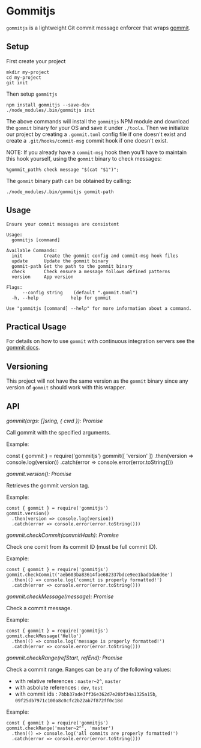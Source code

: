 # Gommitjs

`gommitjs` is a lightweight Git commit message enforcer that wraps [gommit](https://github.com/antham/gommit).

## Setup

First create your project

    mkdir my-project
    cd my-project
    git init

Then setup `gommitjs`

    npm install gommitjs --save-dev
    ./node_modules/.bin/gommitjs init

The above commands will install the `gommitjs` NPM module and download the
`gommit` binary for your OS and save it under `./tools`. Then we initialize
our project by creating a `.gommit.toml` config file if one doesn't exist and
create a `.git/hooks/commit-msg` commit hook if one doesn't exist.

NOTE: If you already have a `commit-msg` hook then you'll have to maintain this
hook yourself, using the `gommit` binary to check messages:

    %gommit_path% check message "$(cat "$1")";

The `gommit` binary path can be obtained by calling:

    ./node_modules/.bin/gommitjs gommit-path

## Usage

    Ensure your commit messages are consistent

    Usage:
      gommitjs [command]

    Available Commands:
      init        Create the gommit config and commit-msg hook files
      update      Update the gommit binary
      gommit-path Get the path to the gommit binary
      check       Check ensure a message follows defined patterns
      version     App version

    Flags:
          --config string    (default ".gommit.toml")
      -h, --help            help for gommit

    Use "gommitjs [command] --help" for more information about a command.

## Practical Usage

For details on how to use `gommit` with continuous integration servers see
the [gommit docs](https://github.com/antham/gommit#practical-usage).

## Versioning

This project will not have the same version as the `gommit` binary since any
version of `gommit` should work with this wrapper.

## API

*gommit(args: []sring, { cwd }): Promise*

Call gommit with the specified arguments.

Example:

   const { gommit } = require('gommitjs')
   gommit([ 'version' ])
    .then(version => console.log(version))
    .catch(error => console.error(error.toString()))

*gommit.version(): Promise*

Retrieves the gommit version tag.

Example:

    const { gommit } = require('gommitjs')
    gommit.version()
      .then(version => console.log(version))
      .catch(error => console.error(error.toString()))

*gommit.checkCommit(commitHash): Promise*

Check one comit from its commit ID (must be full commit ID).

Example:

    const { gommit } = require('gommitjs')
    gommit.checkCommit('aeb603ba83614fae682337bdce9ee1bad1da6d6e')
      .then(() => console.log('commit is properly formatted!')
      .catch(error => console.error(error.toString()))

*gommit.checkMessage(message): Promise*

Check a commit message.

Example:

    const { gommit } = require('gommitjs')
    gommit.checkMessage('Hello')
      .then(() => console.log('message is properly formatted!')
      .catch(error => console.error(error.toString()))

*gommit.checkRange(refStart, refEnd): Promise*

Check a commit range. Ranges can be any of the following values:

- with relative references : `master~2^`, `master`
- with asbolute references : `dev`, `test`
- with commit ids : `7bbb37ade3ff36e362d7e20bf34a1325a15b`, `09f25db7971c100a8c0cfc2b22ab7f872ff0c18d`

Example:

    const { gommit } = require('gommitjs')
    gommit.checkRange('master~2^', 'master')
      .then(() => console.log('all commits are properly formatted!')
      .catch(error => console.error(error.toString()))
